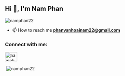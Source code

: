 <h2 align="left">Hi 👋, I'm Nam Phan</h2>
  <img src="https://komarev.com/ghpvc/?username=namphan22&label=Profile%20views&color=f69673&style=flat" alt="namphan22" />


- 📫 How to reach me **phanvanhoainam22@gmail.com**

<h3 align="left">Connect with me:</h3>
<p align="left">

<a href="https://www.linkedin.com/in/namphan22/" target="blank"><img align="center" src="https://raw.githubusercontent.com/rahuldkjain/github-profile-readme-generator/master/src/images/icons/Social/linked-in-alt.svg" alt="namphan22/" height="30" width="40" /></a>
</p>
<p>&nbsp;<img align="center" src="https://github-readme-stats.vercel.app/api?username=namphan22&show_icons=true&locale=en" alt="namphan22" /></p>




